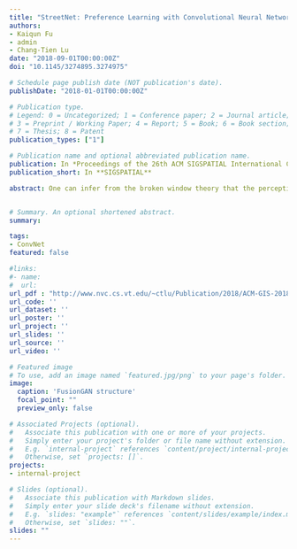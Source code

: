 ```yaml
---
title: "StreetNet: Preference Learning with Convolutional Neural Network on Urban Crime Perception"
authors:
- Kaiqun Fu
- admin
- Chang-Tien Lu
date: "2018-09-01T00:00:00Z"
doi: "10.1145/3274895.3274975"

# Schedule page publish date (NOT publication's date).
publishDate: "2018-01-01T00:00:00Z"

# Publication type.
# Legend: 0 = Uncategorized; 1 = Conference paper; 2 = Journal article;
# 3 = Preprint / Working Paper; 4 = Report; 5 = Book; 6 = Book section;
# 7 = Thesis; 8 = Patent
publication_types: ["1"]

# Publication name and optional abbreviated publication name.
publication: In *Proceedings of the 26th ACM SIGSPATIAL International Conference on Advances in Geographic Information Systems*
publication_short: In **SIGSPATIAL**

abstract: One can infer from the broken window theory that the perception of a city street?s safety level relies significantly on the visual appearance of the street. Previous works have addressed the feasibility of using computer vision algorithms to classify urban scenes. Most of the existing urban perception predictions focus on binary outcomes such as safe or dangerous, wealthy or poor. However, binary predictions are not representative and cannot provide informative inferences such as the potential crime types in certain areas. In this paper, we explore the connection between urban perception and crime inferences. We propose a convolutional neural network (CNN) - StreetNet to learn crime rankings from street view images. The learning process is formulated on the basis of preference learning and label ranking settings. We design a street view images retrieval algorithm to improve the representation of urban perception. A data-driven, spatiotemporal algorithm is proposed to find unbiased label mappings between the street view images and the crime ranking records. Extensive evaluations conducted on images from different cities and comparisons with baselines demonstrate the effectiveness of our proposed method.


# Summary. An optional shortened abstract.
summary:

tags:
- ConvNet
featured: false

#links:
#- name:
#  url:  
url_pdf : "http://www.nvc.cs.vt.edu/~ctlu/Publication/2018/ACM-GIS-2018-Kaiqun.pdf"
url_code: ''
url_dataset: ''
url_poster: ''
url_project: ''
url_slides: ''
url_source: ''
url_video: ''

# Featured image
# To use, add an image named `featured.jpg/png` to your page's folder.
image:
  caption: 'FusionGAN structure'
  focal_point: ""
  preview_only: false

# Associated Projects (optional).
#   Associate this publication with one or more of your projects.
#   Simply enter your project's folder or file name without extension.
#   E.g. `internal-project` references `content/project/internal-project/index.md`.
#   Otherwise, set `projects: []`.
projects:
- internal-project

# Slides (optional).
#   Associate this publication with Markdown slides.
#   Simply enter your slide deck's filename without extension.
#   E.g. `slides: "example"` references `content/slides/example/index.md`.
#   Otherwise, set `slides: ""`.
slides: ""
---
```

